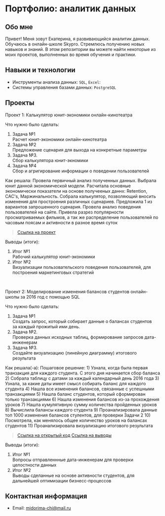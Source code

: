 # Портфолио: аналитик данных


## Обо мне 


Привет! Меня зовут Екатерина, я развивающийся аналитик данных. 
Обучаюсь в онлайн-школе Skypro.
Стремлюсь получению новых навыков и знаний.
В этом репозитории вы можете найти некоторые из моих проектов, выполненных во время обучения и практики.
<br>


## Навыки и технологии
- Инструменты анализа данных: ``SQL``, ``Excel``: 
- Системы управления базами данных: ``PostgreSQL``



## Проекты
<p> Проект 1: Калькулятор юнит-экономики онлайн-кинотеатра</p>
<p>Что нужно было сделать:<p>
<ol>
  <li>Задача №1</li> Расчет юнит-экономики онлайн-кинотеатра
  <li>Задача №2</li> Предложение сценария для выхода на конкретные параметры
  <li>Задача №3.</li> Сбор калькулятора юнит-экномики
  <li>Задача №4</li> Сбор и агригирование информации о поведении пользователей
</ol>


<p>Как решала: Провела первичный анализ полученных данных. Выбрала юнит данной экономической модели. Расчитала основные экономически показатели на основе получееных даннх: Retention, CAC's, Маржинальность. Собрала калькулятор, позволяющий вносить изменения для простроения различных сценариев. Предложила 1 из вариантов запрошенного сценария.
Провела анализ поведения пользователей на сайте. Привела разрез популярности просматриваемых фильмов, а так же распределение пользователей по часовым поясам и активности в разное время суток <p>

> <a href="https://github.com/Skyproportfolio/data-analytics-5month/blob/main/Проект%20№1.xlsx">Ссылка на проект</a>
<p>Выводы (итоги):<p>
<ol>
  <li>Итог №1</li> Рабочий калькулятор юнит-экономики
  <li>Итог №2</li> Визуализации пользовательского поведения пользователей, для построения маркетинговых стратегий
</ol>
<br> 

<p>Проект 2: Моделирование изменения балансов студентов онлайн-школы за 2016 год с помощью SQL</p> 
<p>Что нужно было сделать:<p>
<ol>
  <li>Задача №1</li> Создать запрос, который собирает данные о балансах студентов за каждый прожитый ими день.
  <li>Задача №2.</li> Проверка данных исходных таблиц, формирование запросов дата-инженерам
  <li>Задача №3.</li> Создайте визуализацию (линейную диаграмму) итогового результата
</ol>


<p>Как решала(-а): Пошаговое решение:
1) Узнала, когда была первая транзакция для каждого студента. С этого дня начинается сбор баланса
2) Собрала таблицу с датами за каждый календарный день 2016 года
3) Узнала, за какие даты имеет смысл собирать баланс для каждого студента
4) Нашла все изменения балансов, связанные с успешными транзакциями
5) Нашла баланс студентов, который сформирован только транзакциями
6) Нашла изменения балансов из-за прохождения уроков
7) Нашла кумулятивную сумму количества пройденных уроков
8) Вычислила балансы каждого студента
9) Проанализировала данные топ 1000 изменения балансов стулентов, для проверки Задачи 2
10) Посмотрела, как менялось общее количество уроков на балансах студентов
11) Проанализировала визуализацию итогового результата<p>


> <a href="https://metabase.sky.pro/question/91772">Ссылка на открытый код</a>
> <a href="https://metabase.sky.pro/question/91772">Ссылка на выводы</a>
 
 <p>Выводы (итоги):<p>
<ol>
  <li>Итог №1</li> Вопросы отправленнные дата-инженерам для проверки целостности данных
  <li>Итог №2</li> Выводы сделанные на основе активности студентов, для дальнейшей оптимизации бизнесс-процессов
</ol>


## Контактная информация
- Email: midorima-chi@mail.ru
